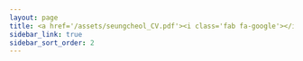 ```yaml
---
layout: page
title: <a href='/assets/seungcheol_CV.pdf'><i class='fab fa-google'></i> Resume</a>
sidebar_link: true
sidebar_sort_order: 2
---
```

